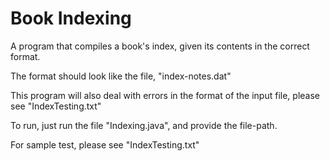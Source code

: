 # Book Indexing

A program that compiles a book's index, given its contents in the correct format.

The format should look like the file, "index-notes.dat"

This program will also deal with errors in the format of the input file, please see "IndexTesting.txt"

To run, just run the file "Indexing.java", and provide the file-path. 

For sample test, please see "IndexTesting.txt"
